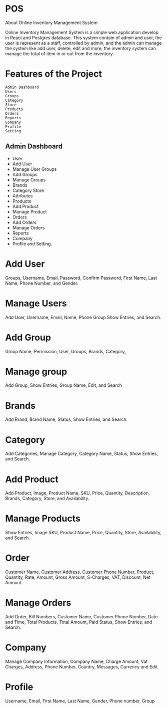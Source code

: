 # POS
About Online Inventory Management System

Online Inventory Management System is a simple web application develop in React and Postgres database. This system contain of admin and user, the user is represent as a staff, controlled by admin, and the admin can manage the system like add user, delete, edit and more, the inventory system can manage the total of item in or out from the inventory.

# Features of the Project

    Admin Dashboard
    Users
    Groups
    Category
    Store
    Products
    Orders
    Reports
    Company
    Profile
    Setting
    
## Admin Dashboard

- User
- Add User 
- Manage User Groups
- Add Groups 
- Manage Groups
- Brands
- Category Store
- Attributes 
- Products 
- Add Product 
- Manage Product
- Orders 
- Add Orders
- Manage Orders 
- Reports 
- Company
- Profile and Setting.

# Add User

Groups, Username, Email, Password, Confirm Password, First Name, Last Name, Phone Number, and Gender.

# Manage Users

Add User, Username, Email, Name, Phone Group Show Entries, and Search.

# Add Group

Group Name, Permission, User, Groups, Brands, Category,

# Manage group

Add Group, Show Entries, Group Name, Edit, and Search

# Brands

Add Brand, Brand Name, Status, Show Entries, and Search.

# Category

Add Categories, Manage Category, Category Name, Status, Show Entries, and Search.

# Add Product

Add Product, Image, Product Name, SKU, Price, Quantity, Description, Brands, Category, Store, and Availability.

# Manage Products

Show Entries, Image SKU, Product Name, Price, Quantity, Store, Availability, and Search.

# Order
Customer Name, Customer Address, Customer Phone Number, Product, Quantity, Rate, Amount, Gross Amount, S-Charges, VAT, Discount, Net Amount.

# Manage Orders

Add Order, Bill Numbers, Customer Name, Customer Phone Number, Date and Time, Total Products, Total Amount, Paid Status, Show Entries, and Search.

# Company

Manage Company Information, Company Name, Charge Amount, Vat Charges, Address, Phone Number, Country, Messages, Currency and Edit.

# Profile

Username, Email, First Name, Last Name, Gender, Phone number, Group
